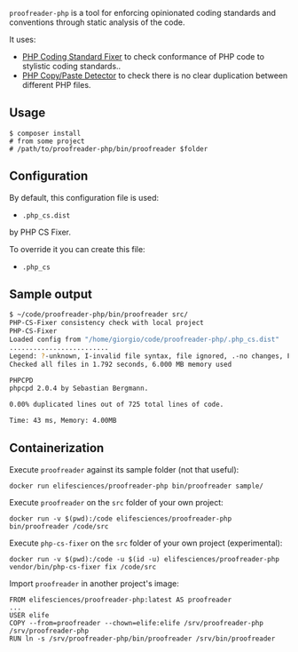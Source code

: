 `proofreader-php` is a tool for enforcing opinionated coding standards and conventions through static analysis of the code.

It uses:
- [PHP Coding Standard Fixer](https://github.com/FriendsOfPHP/PHP-CS-Fixer) to check conformance of PHP code to stylistic coding standards..
- [PHP Copy/Paste Detector](https://github.com/sebastianbergmann/phpcpd) to check there is no clear duplication between different PHP files.

## Usage

```
$ composer install
# from some project
# /path/to/proofreader-php/bin/proofreader $folder
```

## Configuration

By default, this configuration file is used:

- `.php_cs.dist`

by PHP CS Fixer.

To override it you can create this file:

- `.php_cs`

## Sample output

```bash
$ ~/code/proofreader-php/bin/proofreader src/
PHP-CS-Fixer consistency check with local project
PHP-CS-Fixer
Loaded config from "/home/giorgio/code/proofreader-php/.php_cs.dist"
.........................
Legend: ?-unknown, I-invalid file syntax, file ignored, .-no changes, F-fixed, E-error
Checked all files in 1.792 seconds, 6.000 MB memory used

PHPCPD
phpcpd 2.0.4 by Sebastian Bergmann.

0.00% duplicated lines out of 725 total lines of code.

Time: 43 ms, Memory: 4.00MB
```

## Containerization

Execute `proofreader` against its sample folder (not that useful):

```
docker run elifesciences/proofreader-php bin/proofreader sample/
```

Execute `proofreader` on the `src` folder of your own project:

```
docker run -v $(pwd):/code elifesciences/proofreader-php bin/proofreader /code/src
```

Execute `php-cs-fixer` on the `src` folder of your own project (experimental):

```
docker run -v $(pwd):/code -u $(id -u) elifesciences/proofreader-php vendor/bin/php-cs-fixer fix /code/src
```

Import `proofreader` in another project's image:

```
FROM elifesciences/proofreader-php:latest AS proofreader
...
USER elife
COPY --from=proofreader --chown=elife:elife /srv/proofreader-php /srv/proofreader-php
RUN ln -s /srv/proofreader-php/bin/proofreader /srv/bin/proofreader
```
